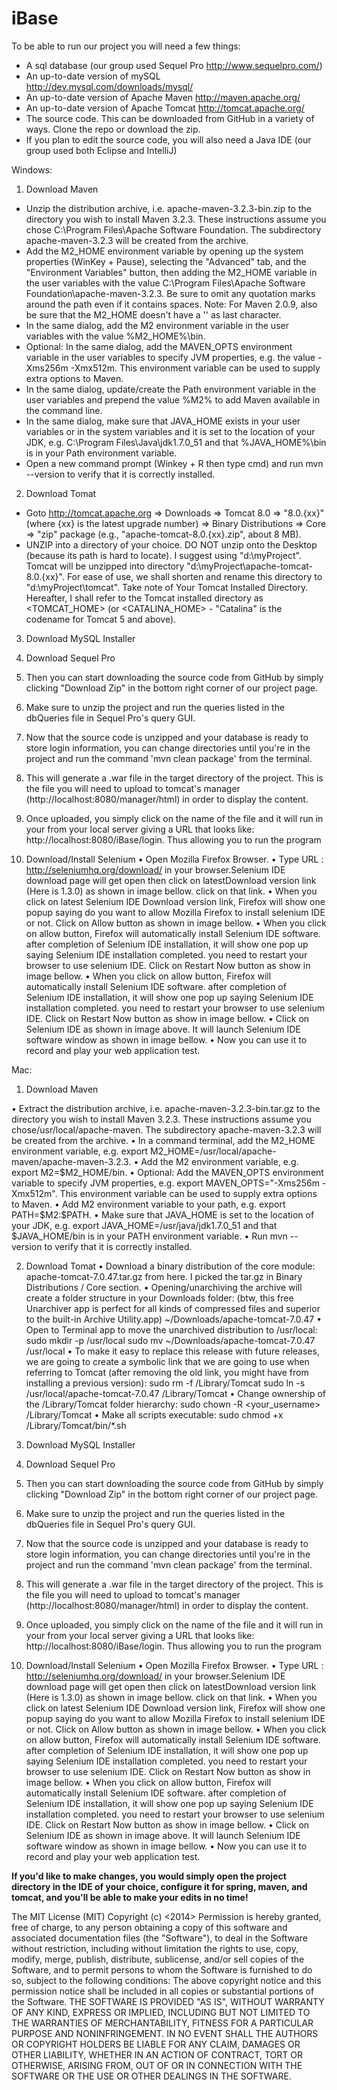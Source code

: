 iBase
=====

To be able to run our project you will need a few things:
- A sql database (our group used Sequel Pro http://www.sequelpro.com/)
- An up-to-date version of mySQL http://dev.mysql.com/downloads/mysql/
- An up-to-date version of Apache Maven http://maven.apache.org/
- An up-to-date version of Apache Tomcat http://tomcat.apache.org/
- The source code. This can be downloaded from GitHub in a variety of ways. Clone the repo or download the zip.
- If you plan to edit the source code, you will also need a Java IDE (our group used both Eclipse and IntelliJ)

Windows:

1) Download Maven 
- Unzip the distribution archive, i.e. apache-maven-3.2.3-bin.zip to the directory you wish to install Maven 3.2.3. These        instructions assume you chose C:\Program Files\Apache Software Foundation. The subdirectory apache-maven-3.2.3 will be         created from the archive.
- Add the M2_HOME environment variable by opening up the system properties (WinKey + Pause), selecting the "Advanced" tab, and   the "Environment Variables" button, then adding the M2_HOME variable in the user variables with the value C:\Program           Files\Apache Software Foundation\apache-maven-3.2.3. Be sure to omit any quotation marks around the path even if it contains   spaces. Note: For Maven 2.0.9, also be sure that the M2_HOME doesn't have a '\' as last character.
- In the same dialog, add the M2 environment variable in the user variables with the value %M2_HOME%\bin.
- Optional: In the same dialog, add the MAVEN_OPTS environment variable in the user variables to specify JVM properties, e.g.    the value -Xms256m -Xmx512m. This environment variable can be used to supply extra options to Maven.
- In the same dialog, update/create the Path environment variable in the user variables and prepend the value %M2% to add Maven   available in the command line.
-	In the same dialog, make sure that JAVA_HOME exists in your user variables or in the system variables and it is set to the     location of your JDK, e.g. C:\Program Files\Java\jdk1.7.0_51 and that %JAVA_HOME%\bin is in your Path environment variable.
- Open a new command prompt (Winkey + R then type cmd) and run mvn --version to verify that it is correctly installed.

2)	Download Tomat
-	Goto http://tomcat.apache.org ⇒ Downloads ⇒ Tomcat 8.0 ⇒ "8.0.{xx}" (where {xx} is the latest upgrade number) ⇒ Binary         Distributions ⇒ Core ⇒ "zip" package (e.g., "apache-tomcat-8.0.{xx}.zip", about 8 MB).
-	UNZIP into a directory of your choice. DO NOT unzip onto the Desktop (because its path is hard to locate). I suggest using     "d:\myProject". Tomcat will be unzipped into directory "d:\myProject\apache-tomcat-8.0.{xx}". For ease of use, we shall        shorten and rename this directory to "d:\myProject\tomcat". Take note of Your Tomcat Installed Directory. Hereafter, I shall   refer to the Tomcat installed directory as <TOMCAT_HOME> (or <CATALINA_HOME> - "Catalina" is the codename for Tomcat 5 and     above).

3)	Download MySQL Installer 

4)	Download Sequel Pro

5)	Then you can start downloading the source code from GitHub by simply clicking "Download Zip" in the bottom right corner of our project page.

6)	Make sure to unzip the project and run the queries listed in the dbQueries file in Sequel Pro's query GUI.

7)	Now that the source code is unzipped and your database is ready to store login information, you can change directories until you're in the project and run the command 'mvn clean package' from the terminal.
8)	This will generate a .war file in the target directory of the project. This is the file you will need to upload to tomcat's manager (http://localhost:8080/manager/html) in order to display the content.
9)	Once uploaded, you simply click on the name of the file and it will run in your from your local server giving a URL that looks like: http://localhost:8080/iBase/login. Thus allowing you to run the program
10)	Download/Install Selenium
•	Open Mozilla Firefox Browser.
•	Type URL : http://seleniumhq.org/download/ in your browser.Selenium IDE download page will get open then click on latestDownload version link (Here is 1.3.0) as shown in image bellow. click on that link.
•	When you click on latest Selenium IDE Download version link, Firefox will show one popup saying do you want to allow Mozilla Firefox to install selenium IDE or not. Click on Allow button as shown in image bellow.
•	When you click on allow button, Firefox will automatically install Selenium IDE software. after completion of Selenium IDE installation, it will show one pop up saying Selenium IDE installation completed. you need to restart your browser to use selenium IDE. Click on Restart Now button as show in image bellow.
•	When you click on allow button, Firefox will automatically install Selenium IDE software. after completion of Selenium IDE installation, it will show one pop up saying Selenium IDE installation completed. you need to restart your browser to use selenium IDE. Click on Restart Now button as show in image bellow.
•	Click on Selenium IDE as shown in image above. It will launch Selenium IDE software window as shown in image bellow. 
•	Now you can use it to record and play your web application test.

Mac:
1)	Download Maven 

•	Extract the distribution archive, i.e. apache-maven-3.2.3-bin.tar.gz to the directory you wish to install Maven 3.2.3. These instructions assume you chose/usr/local/apache-maven. The subdirectory apache-maven-3.2.3 will be created from the archive.
•	In a command terminal, add the M2_HOME environment variable, e.g. export M2_HOME=/usr/local/apache-maven/apache-maven-3.2.3.
•	Add the M2 environment variable, e.g. export M2=$M2_HOME/bin.
•	Optional: Add the MAVEN_OPTS environment variable to specify JVM properties, e.g. export MAVEN_OPTS="-Xms256m -Xmx512m". This environment variable can be used to supply extra options to Maven.
•	Add M2 environment variable to your path, e.g. export PATH=$M2:$PATH.
•	Make sure that JAVA_HOME is set to the location of your JDK, e.g. export JAVA_HOME=/usr/java/jdk1.7.0_51 and that $JAVA_HOME/bin is in your PATH environment variable.
•	Run mvn --version to verify that it is correctly installed.

2)	Download Tomat
•	Download a binary distribution of the core module: apache-tomcat-7.0.47.tar.gz from here. I picked the tar.gz in Binary Distributions / Core section.
•	Opening/unarchiving the archive will create a folder structure in your Downloads folder: (btw, this free Unarchiver app is perfect for all kinds of compressed files and superior to the built-in Archive Utility.app)
~/Downloads/apache-tomcat-7.0.47
•	Open to Terminal app to move the unarchived distribution to /usr/local:
sudo mkdir -p /usr/local
sudo mv ~/Downloads/apache-tomcat-7.0.47 /usr/local
•	To make it easy to replace this release with future releases, we are going to create a symbolic link that we are going to use when referring to Tomcat (after removing the old link, you might have from installing a previous version):
sudo rm -f /Library/Tomcat
sudo ln -s /usr/local/apache-tomcat-7.0.47 /Library/Tomcat
•	Change ownership of the /Library/Tomcat folder hierarchy:
sudo chown -R <your_username> /Library/Tomcat
•	Make all scripts executable:
sudo chmod +x /Library/Tomcat/bin/*.sh

3)	Download MySQL Installer 
4)	Download Sequel Pro
5)	Then you can start downloading the source code from GitHub by simply clicking "Download Zip" in the bottom right corner of our project page.
6)	Make sure to unzip the project and run the queries listed in the dbQueries file in Sequel Pro's query GUI.
7)	Now that the source code is unzipped and your database is ready to store login information, you can change directories until you're in the project and run the command 'mvn clean package' from the terminal.
8)	This will generate a .war file in the target directory of the project. This is the file you will need to upload to tomcat's manager (http://localhost:8080/manager/html) in order to display the content.
9)	Once uploaded, you simply click on the name of the file and it will run in your from your local server giving a URL that looks like: http://localhost:8080/iBase/login. Thus allowing you to run the program
10)	Download/Install Selenium
•	Open Mozilla Firefox Browser.
•	Type URL : http://seleniumhq.org/download/ in your browser.Selenium IDE download page will get open then click on latestDownload version link (Here is 1.3.0) as shown in image bellow. click on that link.
•	When you click on latest Selenium IDE Download version link, Firefox will show one popup saying do you want to allow Mozilla Firefox to install selenium IDE or not. Click on Allow button as shown in image bellow.
•	When you click on allow button, Firefox will automatically install Selenium IDE software. after completion of Selenium IDE installation, it will show one pop up saying Selenium IDE installation completed. you need to restart your browser to use selenium IDE. Click on Restart Now button as show in image bellow.
•	When you click on allow button, Firefox will automatically install Selenium IDE software. after completion of Selenium IDE installation, it will show one pop up saying Selenium IDE installation completed. you need to restart your browser to use selenium IDE. Click on Restart Now button as show in image bellow.
•	Click on Selenium IDE as shown in image above. It will launch Selenium IDE software window as shown in image bellow. 
•	Now you can use it to record and play your web application test.


**If you'd like to make changes, you would simply open the project directory in the IDE of your choice, configure it for spring, maven, and tomcat, and you'll be able to make your edits in no time!**

The MIT License (MIT)
Copyright (c) <2014> <iBase>
Permission is hereby granted, free of charge, to any person obtaining a copy
of this software and associated documentation files (the "Software"), to deal
in the Software without restriction, including without limitation the rights
to use, copy, modify, merge, publish, distribute, sublicense, and/or sell
copies of the Software, and to permit persons to whom the Software is
furnished to do so, subject to the following conditions:
The above copyright notice and this permission notice shall be included in
all copies or substantial portions of the Software.
THE SOFTWARE IS PROVIDED "AS IS", WITHOUT WARRANTY OF ANY KIND, EXPRESS OR
IMPLIED, INCLUDING BUT NOT LIMITED TO THE WARRANTIES OF MERCHANTABILITY,
FITNESS FOR A PARTICULAR PURPOSE AND NONINFRINGEMENT. IN NO EVENT SHALL THE
AUTHORS OR COPYRIGHT HOLDERS BE LIABLE FOR ANY CLAIM, DAMAGES OR OTHER
LIABILITY, WHETHER IN AN ACTION OF CONTRACT, TORT OR OTHERWISE, ARISING FROM,
OUT OF OR IN CONNECTION WITH THE SOFTWARE OR THE USE OR OTHER DEALINGS IN
THE SOFTWARE.







